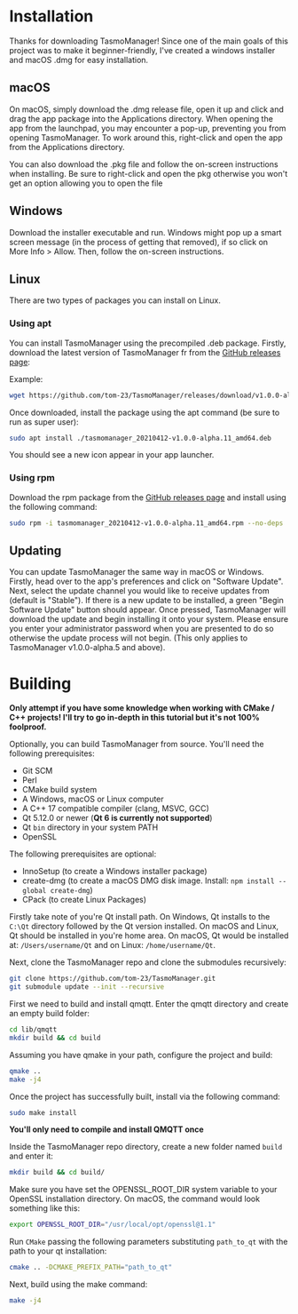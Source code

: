 # Installation
Thanks for downloading TasmoManager! Since one of the main goals of this project was to make it beginner-friendly, I've created a windows installer and macOS .dmg for easy installation. 

## macOS
On macOS, simply download the .dmg release file, open it up and click and drag the app package into the Applications directory. When opening the app from the launchpad, you may encounter a pop-up, preventing you from opening TasmoManager. To work around this, right-click and open the app from the Applications directory.

You can also download the .pkg file and follow the on-screen instructions when installing. Be sure to right-click and open the pkg otherwise you won't get an option allowing you to open the file

## Windows
Download the installer executable and run. Windows might pop up a smart screen message (in the process of getting that removed), if so click on More Info > Allow. Then, follow the on-screen instructions.

## Linux

There are two types of packages you can install on Linux.

### Using apt
You can install TasmoManager using the precompiled .deb package. Firstly, download the latest version of TasmoManager fr
from the [GitHub releases page](https://github.com/tom-23/TasmoManager/releases):

Example:
```bash
wget https://github.com/tom-23/TasmoManager/releases/download/v1.0.0-alpha.11/tasmomanager_20210412-v1.0.0-alpha.11_amd64.deb
```

Once downloaded, install the package using the apt command (be sure to run as super user):
```bash
sudo apt install ./tasmomanager_20210412-v1.0.0-alpha.11_amd64.deb
```

You should see a new icon appear in your app launcher.

### Using rpm
Download the rpm package from the [GitHub releases page](https://github.com/tom-23/TasmoManager/releases) and install using the following command:

```bash
sudo rpm -i tasmomanager_20210412-v1.0.0-alpha.11_amd64.rpm --no-deps
```

## Updating
You can update TasmoManager the same way in macOS or Windows. Firstly, head over to the app's preferences and click on "Software Update". Next, select the update channel you would like to receive updates from (default is "Stable"). If there is a new update to be installed, a green "Begin Software Update" button should appear. Once pressed, TasmoManager will download the update and begin installing it onto your system. Please ensure you enter your administrator password when you are presented to do so otherwise the update process will not begin. (This only applies to TasmoManager v1.0.0-alpha.5 and above).

# Building
**Only attempt if you have some knowledge when working with CMake / C++ projects! I'll try to go in-depth in this tutorial but it's not 100% foolproof.**

Optionally, you can build TasmoManager from source. You'll need the following prerequisites:

- Git SCM
- Perl
- CMake build system
- A Windows, macOS or Linux computer
- A C++ 17 compatible compiler (clang, MSVC, GCC)
- Qt 5.12.0 or newer (**Qt 6 is currently not supported**)
- Qt `bin` directory in your system PATH
- OpenSSL

The following prerequisites are optional:

- InnoSetup (to create a Windows installer package)
- create-dmg (to create a macOS DMG disk image. Install: `npm install --global create-dmg`)
- CPack (to create Linux Packages)

Firstly take note of you're Qt install path. On Windows, Qt installs to the `C:\Qt` directory followed by the Qt version installed. On macOS and Linux, Qt should be installed in you're home area. On macOS, Qt would be installed at: `/Users/username/Qt` and on Linux: `/home/username/Qt`.

Next, clone the TasmoManager repo and clone the submodules recursively:

```bash
git clone https://github.com/tom-23/TasmoManager.git
git submodule update --init --recursive
``` 

First we need to build and install qmqtt. Enter the qmqtt directory and create an empty build folder:

```bash
cd lib/qmqtt
mkdir build && cd build
```

Assuming you have qmake in your path, configure the project and build:

```bash
qmake ..
make -j4
```

Once the project has successfully built, install via the following command:

```bash
sudo make install
```

**You'll only need to compile and install QMQTT once**

Inside the TasmoManager repo directory, create a new folder named `build` and enter it:

```bash
mkdir build && cd build/
```

Make sure you have set the OPENSSL_ROOT_DIR system variable to your OpenSSL installation directory. On macOS, the command would look something like this:

```bash
export OPENSSL_ROOT_DIR="/usr/local/opt/openssl@1.1"
```

Run `CMake` passing the following parameters substituting `path_to_qt` with the path to your qt installation:

```bash
cmake .. -DCMAKE_PREFIX_PATH="path_to_qt"
```

Next, build using the make command:

```bash
make -j4
```